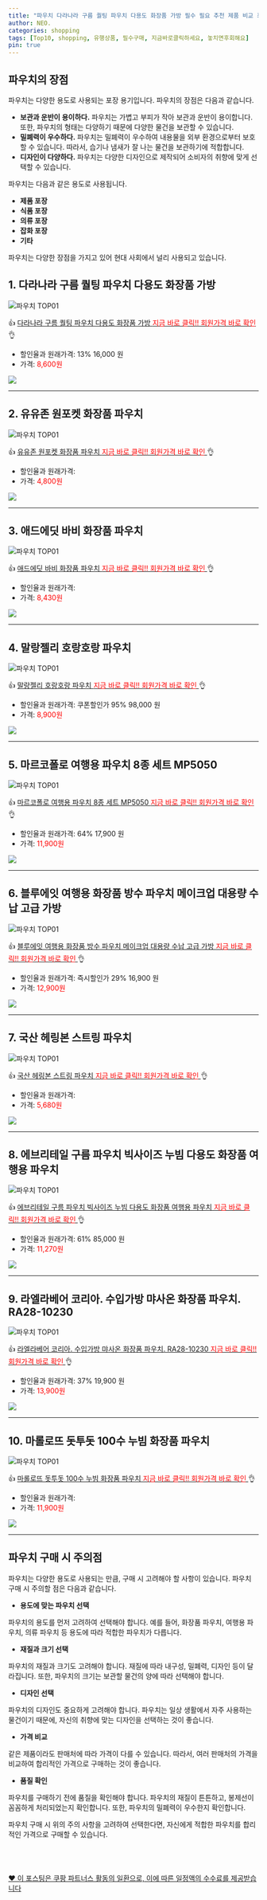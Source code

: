 ```yaml
---
title: "파우치 다라나라 구름 퀄팅 파우치 다용도 화장품 가방 필수 필요 추천 제품 비교 최저 가격 비교 장점 구매 후기 구매평"
author: NEO.
categories: shopping
tags: [Top10, shopping, 유행상품, 필수구매, 지금바로클릭하세요, 놓치면후회해요]
pin: true
---
```

## 파우치의 장점

파우치는 다양한 용도로 사용되는 포장 용기입니다. 파우치의 장점은 다음과 같습니다.

* **보관과 운반이 용이하다.** 파우치는 가볍고 부피가 작아 보관과 운반이 용이합니다. 또한, 파우치의 형태는 다양하기 때문에 다양한 물건을 보관할 수 있습니다.
* **밀폐력이 우수하다.** 파우치는 밀폐력이 우수하여 내용물을 외부 환경으로부터 보호할 수 있습니다. 따라서, 습기나 냄새가 잘 나는 물건을 보관하기에 적합합니다.
* **디자인이 다양하다.** 파우치는 다양한 디자인으로 제작되어 소비자의 취향에 맞게 선택할 수 있습니다.

파우치는 다음과 같은 용도로 사용됩니다.

* **제품 포장**
* **식품 포장**
* **의류 포장**
* **잡화 포장**
* **기타**

파우치는 다양한 장점을 가지고 있어 현대 사회에서 널리 사용되고 있습니다.

   

## 1. 다라나라 구름 퀄팅 파우치 다용도 화장품 가방

![파우치 TOP01](https://thumbnail8.coupangcdn.com/thumbnails/remote/490x490ex/image/vendor_inventory/1da3/07a81db8bd0595212d1694385a9c513010eaff00bd0269f5f6f557c54eb7.jpg)


👍 [다라나라 구름 퀄팅 파우치 다용도 화장품 가방 <font color=red> 지금 바로 클릭!! 회원가격 바로 확인 </font> ](https://link.coupang.com/re/AFFSDP?lptag=AF3617701&subid=GithubCoopas&pageKey=7359344740&traceid=V0-153&itemId=18828193007&vendorItemId=85958325349) 👌 


- 할인율과 원래가격: 13%  16,000   원
- 가격: <span style='color:red'>8,600원</span>

[![](/discount_price.png)](https://link.coupang.com/re/AFFSDP?lptag=AF3617701&subid=GithubCoopas&pageKey=7359344740&traceid=V0-153&itemId=18828193007&vendorItemId=85958325349)

---


   

## 2. 유유존 원포켓 화장품 파우치

![파우치 TOP01](https://thumbnail10.coupangcdn.com/thumbnails/remote/490x490ex/image/retail/images/2021/06/10/11/7/efe64a4d-60ca-4aae-8a2e-fdda4b20a302.jpg)


👍 [유유존 원포켓 화장품 파우치 <font color=red> 지금 바로 클릭!! 회원가격 바로 확인 </font> ](https://link.coupang.com/re/AFFSDP?lptag=AF3617701&subid=GithubCoopas&pageKey=5653458613&traceid=V0-153&itemId=9258545000&vendorItemId=76544130815) 👌 


- 할인율과 원래가격: 
- 가격: <span style='color:red'>4,800원</span>

[![](/discount_price.png)](https://link.coupang.com/re/AFFSDP?lptag=AF3617701&subid=GithubCoopas&pageKey=5653458613&traceid=V0-153&itemId=9258545000&vendorItemId=76544130815)

---


   

## 3. 애드에딧 바비 화장품 파우치

![파우치 TOP01](https://thumbnail8.coupangcdn.com/thumbnails/remote/490x490ex/image/retail/images/707184001231184-7f25b8dd-cb35-4dd7-acec-dadc5801b01b.jpg)


👍 [애드에딧 바비 화장품 파우치 <font color=red> 지금 바로 클릭!! 회원가격 바로 확인 </font> ](https://link.coupang.com/re/AFFSDP?lptag=AF3617701&subid=GithubCoopas&pageKey=56400188&traceid=V0-153&itemId=195210903&vendorItemId=5510315587) 👌 


- 할인율과 원래가격: 
- 가격: <span style='color:red'>8,430원</span>

[![](/discount_price.png)](https://link.coupang.com/re/AFFSDP?lptag=AF3617701&subid=GithubCoopas&pageKey=56400188&traceid=V0-153&itemId=195210903&vendorItemId=5510315587)

---


   

## 4. 말랑젤리 호랑호랑 파우치

![파우치 TOP01](https://thumbnail10.coupangcdn.com/thumbnails/remote/490x490ex/image/retail/images/118652734166127-8cb8117f-09fe-47c6-b21c-cd780b7a1026.jpg)


👍 [말랑젤리 호랑호랑 파우치 <font color=red> 지금 바로 클릭!! 회원가격 바로 확인 </font> ](https://link.coupang.com/re/AFFSDP?lptag=AF3617701&subid=GithubCoopas&pageKey=6412966699&traceid=V0-153&itemId=13761282556&vendorItemId=81011945507) 👌 


- 할인율과 원래가격: 쿠폰할인가 95%  98,000   원
- 가격: <span style='color:red'>8,900원</span>

[![](/discount_price.png)](https://link.coupang.com/re/AFFSDP?lptag=AF3617701&subid=GithubCoopas&pageKey=6412966699&traceid=V0-153&itemId=13761282556&vendorItemId=81011945507)

---


   

## 5. 마르코폴로 여행용 파우치 8종 세트 MP5050

![파우치 TOP01](https://thumbnail8.coupangcdn.com/thumbnails/remote/490x490ex/image/rs_quotation_api/y1i4ynut/0bd0e9273025493eb0bbe45cf49191eb.jpg)


👍 [마르코폴로 여행용 파우치 8종 세트 MP5050 <font color=red> 지금 바로 클릭!! 회원가격 바로 확인 </font> ](https://link.coupang.com/re/AFFSDP?lptag=AF3617701&subid=GithubCoopas&pageKey=7669894086&traceid=V0-153&itemId=20457461709&vendorItemId=87694336985) 👌 


- 할인율과 원래가격: 64%  17,900   원
- 가격: <span style='color:red'>11,900원</span>

[![](/discount_price.png)](https://link.coupang.com/re/AFFSDP?lptag=AF3617701&subid=GithubCoopas&pageKey=7669894086&traceid=V0-153&itemId=20457461709&vendorItemId=87694336985)

---


   

## 6. 블루에잇 여행용 화장품 방수 파우치 메이크업 대용량 수납 고급 가방

![파우치 TOP01](https://thumbnail6.coupangcdn.com/thumbnails/remote/490x490ex/image/vendor_inventory/718d/3ecfbe14b8fe9d7ccb85cf75482d5903d32124bf10dc6315c1b245ec937f.png)


👍 [블루에잇 여행용 화장품 방수 파우치 메이크업 대용량 수납 고급 가방 <font color=red> 지금 바로 클릭!! 회원가격 바로 확인 </font> ](https://link.coupang.com/re/AFFSDP?lptag=AF3617701&subid=GithubCoopas&pageKey=7486130888&traceid=V0-153&itemId=19566131227&vendorItemId=86798563818) 👌 


- 할인율과 원래가격: 즉시할인가 29%  16,900   원
- 가격: <span style='color:red'>12,900원</span>

[![](/discount_price.png)](https://link.coupang.com/re/AFFSDP?lptag=AF3617701&subid=GithubCoopas&pageKey=7486130888&traceid=V0-153&itemId=19566131227&vendorItemId=86798563818)

---


   

## 7. 국산 헤링본 스트링 파우치

![파우치 TOP01](https://thumbnail7.coupangcdn.com/thumbnails/remote/490x490ex/image/vendor_inventory/51cf/dc43109c99ded65a238a6d85e647dcd2d20681423b8c0fe42ad90ce62f61.jpeg)


👍 [국산 헤링본 스트링 파우치 <font color=red> 지금 바로 클릭!! 회원가격 바로 확인 </font> ](https://link.coupang.com/re/AFFSDP?lptag=AF3617701&subid=GithubCoopas&pageKey=7536397506&traceid=V0-153&itemId=19800884098&vendorItemId=81601941806) 👌 


- 할인율과 원래가격: 
- 가격: <span style='color:red'>5,680원</span>

[![](/discount_price.png)](https://link.coupang.com/re/AFFSDP?lptag=AF3617701&subid=GithubCoopas&pageKey=7536397506&traceid=V0-153&itemId=19800884098&vendorItemId=81601941806)

---


   

## 8. 에브리테일 구름 파우치 빅사이즈 누빔 다용도 화장품 여행용 파우치

![파우치 TOP01](https://thumbnail7.coupangcdn.com/thumbnails/remote/490x490ex/image/vendor_inventory/39ca/565e8b9367d0d466deac14c60dbd80cb10f98482d9fcba8d92b3df460f30.jpg)


👍 [에브리테일 구름 파우치 빅사이즈 누빔 다용도 화장품 여행용 파우치 <font color=red> 지금 바로 클릭!! 회원가격 바로 확인 </font> ](https://link.coupang.com/re/AFFSDP?lptag=AF3617701&subid=GithubCoopas&pageKey=7551771012&traceid=V0-153&itemId=19875576264&vendorItemId=86975965788) 👌 


- 할인율과 원래가격: 61%  85,000   원
- 가격: <span style='color:red'>11,270원</span>

[![](/discount_price.png)](https://link.coupang.com/re/AFFSDP?lptag=AF3617701&subid=GithubCoopas&pageKey=7551771012&traceid=V0-153&itemId=19875576264&vendorItemId=86975965788)

---


   

## 9. 라엘라베어 코리아. 수입가방 먀사온 화장품 파우치. RA28-10230

![파우치 TOP01](https://thumbnail6.coupangcdn.com/thumbnails/remote/490x490ex/image/vendor_inventory/eff0/fc744a6817cf14c42ee41a9757b3400d74a8dd2ead574fb28ec1ed895e6b.jpg)


👍 [라엘라베어 코리아. 수입가방 먀사온 화장품 파우치. RA28-10230 <font color=red> 지금 바로 클릭!! 회원가격 바로 확인 </font> ](https://link.coupang.com/re/AFFSDP?lptag=AF3617701&subid=GithubCoopas&pageKey=7551064117&traceid=V0-153&itemId=19872202590&vendorItemId=86972898228) 👌 


- 할인율과 원래가격: 37%  19,900   원
- 가격: <span style='color:red'>13,900원</span>

[![](/discount_price.png)](https://link.coupang.com/re/AFFSDP?lptag=AF3617701&subid=GithubCoopas&pageKey=7551064117&traceid=V0-153&itemId=19872202590&vendorItemId=86972898228)

---


   

## 10. 마롤로뜨 돗투돗 100수 누빔 화장품 파우치

![파우치 TOP01](https://thumbnail6.coupangcdn.com/thumbnails/remote/490x490ex/image/vendor_inventory/5355/2e3b9747ce9da4b5ef7494d958227b4f94f7c70981554d930e606536171c.jpg)


👍 [마롤로뜨 돗투돗 100수 누빔 화장품 파우치 <font color=red> 지금 바로 클릭!! 회원가격 바로 확인 </font> ](https://link.coupang.com/re/AFFSDP?lptag=AF3617701&subid=GithubCoopas&pageKey=7488696953&traceid=V0-153&itemId=19577663900&vendorItemId=87711916209) 👌 


- 할인율과 원래가격: 
- 가격: <span style='color:red'>11,900원</span>

[![](/discount_price.png)](https://link.coupang.com/re/AFFSDP?lptag=AF3617701&subid=GithubCoopas&pageKey=7488696953&traceid=V0-153&itemId=19577663900&vendorItemId=87711916209)

---
## 파우치 구매 시 주의점

파우치는 다양한 용도로 사용되는 만큼, 구매 시 고려해야 할 사항이 있습니다. 파우치 구매 시 주의할 점은 다음과 같습니다.

* **용도에 맞는 파우치 선택**

파우치의 용도를 먼저 고려하여 선택해야 합니다. 예를 들어, 화장품 파우치, 여행용 파우치, 의류 파우치 등 용도에 따라 적합한 파우치가 다릅니다.

* **재질과 크기 선택**

파우치의 재질과 크기도 고려해야 합니다. 재질에 따라 내구성, 밀폐력, 디자인 등이 달라집니다. 또한, 파우치의 크기는 보관할 물건의 양에 따라 선택해야 합니다.

* **디자인 선택**

파우치의 디자인도 중요하게 고려해야 합니다. 파우치는 일상 생활에서 자주 사용하는 물건이기 때문에, 자신의 취향에 맞는 디자인을 선택하는 것이 좋습니다.

* **가격 비교**

같은 제품이라도 판매처에 따라 가격이 다를 수 있습니다. 따라서, 여러 판매처의 가격을 비교하여 합리적인 가격으로 구매하는 것이 좋습니다.

* **품질 확인**

파우치를 구매하기 전에 품질을 확인해야 합니다. 파우치의 재질이 튼튼하고, 봉제선이 꼼꼼하게 처리되었는지 확인합니다. 또한, 파우치의 밀폐력이 우수한지 확인합니다.

파우치 구매 시 위의 주의 사항을 고려하여 선택한다면, 자신에게 적합한 파우치를 합리적인 가격으로 구매할 수 있습니다.<br><br><br><br><br> [ ❤  이 포스팅은 쿠팡 파트너스 활동의 일환으로, 이에 따른 일정액의 수수료를 제공받습니다](https://link.coupang.com/a/bcEFyh)